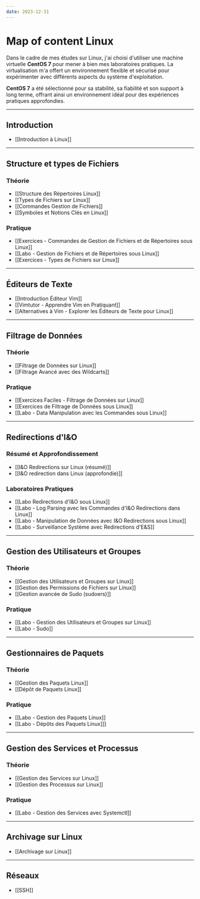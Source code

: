 ```yaml
---
date: 2023-12-31
---
```


# Map of content Linux

Dans le cadre de mes études sur Linux, j'ai choisi d'utiliser une machine virtuelle **CentOS 7** pour mener à bien mes laboratoires pratiques. La virtualisation m'a offert un environnement flexible et sécurisé pour expérimenter avec différents aspects du système d'exploitation.

**CentOS 7** a été sélectionné pour sa stabilité, sa fiabilité et son support à long terme, offrant ainsi un environnement idéal pour des expériences pratiques approfondies.

--- 
## Introduction
- [[Introduction à Linux]]
---
## Structure et types de Fichiers
### Théorie
- [[Structure des Répertoires Linux]]
- [[Types de Fichiers sur Linux]]
- [[Commandes Gestion de Fichiers]]
- [[Symboles et Notions Clés en Linux]]
###  Pratique
- [[Exercices - Commandes de Gestion de Fichiers et de Répertoires sous Linux]]
- [[Labo - Gestion de Fichiers et de Répertoires sous Linux]]
- [[Exercices - Types de Fichiers sur Linux]]
---
## Éditeurs de Texte
- [[Introduction Éditeur Vim]]
- [[Vimtutor - Apprendre Vim en Pratiquant]]
- [[Alternatives à Vim - Explorer les Éditeurs de Texte pour Linux]]
---
##  Filtrage de Données
### Théorie
- [[Filtrage de Données sur Linux]]
- [[Filtrage Avancé avec des Wildcarts]]
### Pratique
- [[Exercices Faciles - Filtrage de Données sur Linux]]
- [[Exercices de Filtrage de Données sous Linux]]
- [[Labo - Data Manipulation avec les Commandes sous Linux]]
---
## Redirections d'I&O

### Résumé et Approfondissement
- [[I&O Redirections sur Linux (résumé)]]
- [[I&O redirection dans Linux (approfondie)]]
### Laboratoires Pratiques
- [[Labo Redirections d'I&O sous Linux]]
- [[Labo - Log Parsing avec les Commandes d'I&O Redirections dans Linux]]
- [[Labo - Manipulation de Données avec I&O Redirections sous Linux]]
- [[Labo - Surveillance Système avec Redirections d'E&S]]
---
## Gestion des Utilisateurs et Groupes
### Théorie
- [[Gestion des Utilisateurs et Groupes sur Linux]]
- [[Gestion des Permissions de Fichiers sur Linux]]
- [[Gestion avancée de Sudo (sudoers)]]
### Pratique
- [[Labo - Gestion des Utilisateurs et Groupes sur Linux]]
- [[Labo - Sudo]]
---
## Gestionnaires de Paquets

### Théorie
- [[Gestion des Paquets Linux]]
- [[Dépôt de Paquets Linux]]
### Pratique
- [[Labo - Gestion des Paquets Linux]]
- [[Labo  - Dépôts des Paquets Linux]]]
---
## Gestion des Services et Processus

### Théorie
- [[Gestion des Services sur Linux]]
- [[Gestion des Processus sur Linux]]
### Pratique
- [[Labo - Gestion des Services avec Systemctl]]
---
## Archivage sur Linux

- [[Archivage sur Linux]]
---

## Réseaux
- [[SSH]]